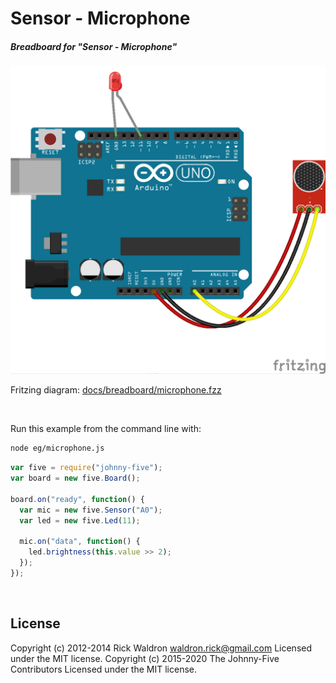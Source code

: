 <!--remove-start-->

# Sensor - Microphone

<!--remove-end-->






##### Breadboard for "Sensor - Microphone"



![docs/breadboard/microphone.png](breadboard/microphone.png)<br>

Fritzing diagram: [docs/breadboard/microphone.fzz](breadboard/microphone.fzz)

&nbsp;




Run this example from the command line with:
```bash
node eg/microphone.js
```


```javascript
var five = require("johnny-five");
var board = new five.Board();

board.on("ready", function() {
  var mic = new five.Sensor("A0");
  var led = new five.Led(11);

  mic.on("data", function() {
    led.brightness(this.value >> 2);
  });
});

```








&nbsp;

<!--remove-start-->

## License
Copyright (c) 2012-2014 Rick Waldron <waldron.rick@gmail.com>
Licensed under the MIT license.
Copyright (c) 2015-2020 The Johnny-Five Contributors
Licensed under the MIT license.

<!--remove-end-->
